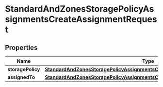 

# StandardAndZonesStoragePolicyAssignmentsCreateAssignmentRequest


## Properties

| Name | Type | Description | Notes |
|------------ | ------------- | ------------- | -------------|
|**storagePolicy** | [**StandardAndZonesStoragePolicyAssignmentsCreateAssignmentRequestStoragePolicy**](StandardAndZonesStoragePolicyAssignmentsCreateAssignmentRequestStoragePolicy.md) |  |  |
|**assignedTo** | [**StandardAndZonesStoragePolicyAssignmentsCreateAssignmentRequestAssignedTo**](StandardAndZonesStoragePolicyAssignmentsCreateAssignmentRequestAssignedTo.md) |  |  |



